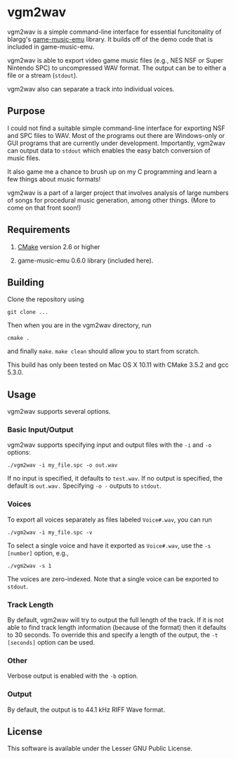 # vgm2wav
vgm2wav is a simple command-line interface for essential funcitonality of blargg's [game-music-emu](https://bitbucket.org/mpyne/game-music-emu/wiki/Home) library. It builds off of the demo code that is included in game-music-emu.

vgm2wav is able to export video game music files (e.g., NES NSF or Super Nintendo SPC) to uncompressed WAV format. The output can be to either a file or a stream (`stdout`).

vgm2wav also can separate a track into individual voices.

## Purpose
I could not find a suitable simple command-line interface for exporting NSF and SPC files to WAV. Most of the programs out there are Windows-only or GUI programs that are currently under development. Importantly, vgm2wav can output data to `stdout` which enables the easy batch conversion of music files.

It also game me a chance to brush up on my C programming and learn a few things about music formats! 

vgm2wav is a part of a larger project that involves analysis of large numbers of songs for procedural music generation, among other things. (More to come on that front soon!)

## Requirements

1. [CMake](http://cmake.org/) version 2.6 or higher

2. game-music-emu 0.6.0 library (included here).

## Building
Clone the repository using
```
git clone ...
```
Then when you are in the vgm2wav directory, run
```
cmake .
```
and finally `make`.
`make clean` should allow you to start from scratch.

This build has only been tested on Mac OS X 10.11 with CMake 3.5.2 and gcc 5.3.0.

## Usage
vgm2wav supports several options.
### Basic Input/Output
vgm2wav supports specifying input and output files with the `-i` and `-o` options:
```shell
./vgm2wav -i my_file.spc -o out.wav
```
If no input is specified, it defaults to `test.wav`. If no output is specified, the default is `out.wav.` Specifying `-o -` outputs to `stdout`.

### Voices
To export all voices separately as files labeled `Voice#.wav`, you can run
```shell
./vgm2wav -i my_file.spc -v
```
To select a single voice and have it exported as `Voice#.wav`, use the `-s [number]` option, e.g.,
```shell
./vgm2wav -s 1
```
The voices are zero-indexed. Note that a single voice can be exported to `stdout`. 

### Track Length
By default, vgm2wav will try to output the full length of the track. If it is not able to find track length information (because of the format) then it defaults to 30 seconds. To override this and specify a length of the output, the `-t [seconds]` option can be used.

### Other
Verbose output is enabled with the `-b` option.

### Output
By default, the output is to 44.1 kHz RIFF Wave format. 

## License
This software is available under the Lesser GNU Public License.
